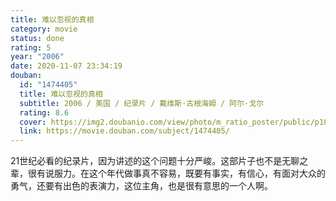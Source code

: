 ```yaml
---
title: 难以忽视的真相
category: movie
status: done
rating: 5
year: "2006"
date: 2020-11-07 23:34:19
douban:
  id: "1474405"
  title: 难以忽视的真相
  subtitle: 2006 / 美国 / 纪录片 / 戴维斯·古根海姆 / 阿尔·戈尔
  rating: 8.6
  cover: https://img2.doubanio.com/view/photo/m_ratio_poster/public/p1874208182.jpg
  link: https://movie.douban.com/subject/1474405/
---
```


21世纪必看的纪录片，因为讲述的这个问题十分严峻。这部片子也不是无聊之辈，很有说服力。在这个年代做事真不容易，既要有事实，有信心，有面对大众的勇气，还要有出色的表演力，这位主角，也是很有意思的一个人啊。
